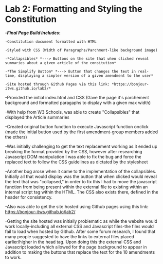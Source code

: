 # Lab 2: Formatting and Styling the Constitution


-***Final Page Build Includes***:
   
    -Constitution document formatted with HTML
   
    -Styled with CSS (Width of Paragraphs/Parchment-like background image)
   
    -*Collapsibles* *---> Buttons on the site that when clicked reveal summaries about a given article of the consitution*
   
    -*The Simplify Button* *---> Button that changes the text in real-time, displaying a simpler version of a given amendment to the user*
   
    -Site hosted through Github Pages via this link: *https://bonjour-itws.github.io/lab2/*


-Provided the initial index.html and CSS (Gave the page it's parchement background and formatted paragaphs to display with a given max width)

-With help from W3 Schools, was able to create "Collapsibles" that displayed the Article summaries

-Created original button function to execute Javascript function onclick (made the initial button used by the first amendment-group members added the others)

-Was initially challenging to get the text replacement working as it ended up breaking the format provided by the CSS, however after researching Javascript DOM manipulation
 I was able to fix the bug and force the replaced text to follow the CSS guidelines as dictated by the stylesheet
 
-Another bug arose when it came to the implementation of the collapsibles. Initially all that would display was the button that when clicked would reveal the text that was "collapsed," in order to fix this I had to move the javascript function from being present within the external file to existing within an internal script tag within the HTML. The CSS also exists there, defined in the header for consistency.

-Also was able to get the site hosted using Github pages using this link: https://bonjour-itws.github.io/lab2/

-Getting the site hosted was initially problematic as while the website would work locally-including all external CSS and Javascript files-the files would fail to load when hosted by Github. After some forum research, I found that many people suggested to have the links to external files placed earlier/higher in the head tag. Upon doing this the external CSS and Javascript loaded which allowed for the page background to appear in addition to making the buttons that replace the text for the 10 amendments to work.

